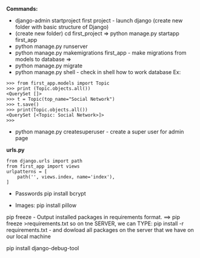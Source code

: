 
**Commands:**
- django-admin startproject first project  - launch django (create new folder with basic structure of Django) 
- (create new folder) cd first_project => python manage.py startapp first_app
- python manage.py runserver
- python manage.py makemigrations first_app - make migrations from models to database =>
- python manage.py migrate
- python manage.py shell - check in shell how to work database
Ex:
```
>>> from first_app.models import Topic
>>> print (Topic.objects.all())
<QuerySet []>
>>> t = Topic(top_name="Social Network")
>>> t.save()
>>> print(Topic.objects.all())
<QuerySet [<Topic: Social Network>]>
>>> 
```
- python manage.py createsuperuser - create a super user for admin page

**urls.py**
```
from django.urls import path
from first_app import views
urlpatterns = [
    path('', views.index, name='index'),
]
```

- Passwords
pip install bcrypt

- Images:
pip install pillow

pip freeze - Output installed packages in requirements format. ==> pip freeze >requirements.txt so on tne SERVER, we can TYPE:
pip install -r requirements.txt - and dowload all packages on the server that we have on our local machine


pip install django-debug-tool

